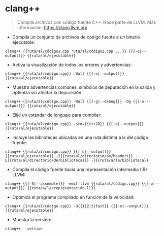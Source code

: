 # clang++

> Compila archivos con código fuente C++.
> Hace parte de LLVM.
> Más información: <https://clang.llvm.org>.

- Compila un conjunto de archivos de código fuente a un binario ejecutable:

`clang++ {{ruta/al/código1.cpp ruta/al/código2.cpp ...}} {{[-o|--output]}} {{ruta/al/ejecutable}}`

- Activa la visualización de todos los errores y advertencias:

`clang++ {{ruta/al/código.cpp}} -Wall {{[-o|--output]}} {{ruta/al/ejecutable}}`

- Muestra advertencias comunes, símbolos de depuración en la salida y optimiza sin afectar la depuración:

`clang++ {{ruta/al/código.cpp}} -Wall {{[-g|--debug]}} -Og {{[-o|--output]}} {{ruta/al/ejecutable}}`

- Elije un estándar de lenguaje para compilar:

`clang++ {{ruta/al/código.cpp}} -std={{c++20}} {{[-o|--output]}} {{ruta/al/ejecutable}}`

- Incluye las bibliotecas ubicadas en una ruta distinta a la del código fuente:

`clang++ {{ruta/al/código.cpp}} {{[-o|--output]}} {{ruta/al/ejecutable}} -I{{ruta/al/directorio/de/headers}} -L{{ruta/al/directorio/de/bibliotecas}} -l{{ruta/a/la/biblioteca}}`

- Compila el código fuente hacia una representación intermedia (IR) LLVM:

`clang++ {{[-S|--assemble]}} -emit-llvm {{ruta/al/código.cpp}} {{[-o|--output]}} {{ruta/a/la/representación.ll}}`

- Optimiza el programa compilado en función de la velocidad:

`clang++ {{ruta/al/código.cpp}} -O{{1|2|3|fast}} {{[-o|--output]}} {{ruta/al/ejecutable}}`

- Muestra la versión:

`clang++ --version`
